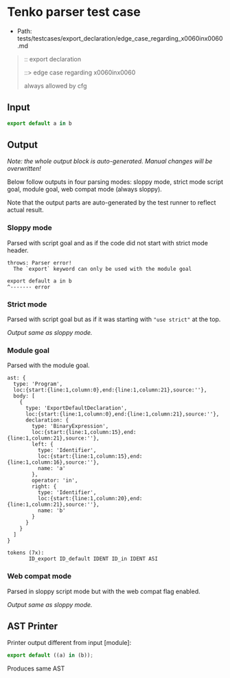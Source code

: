 # Tenko parser test case

- Path: tests/testcases/export_declaration/edge_case_regarding_x0060inx0060.md

> :: export declaration
>
> ::> edge case regarding x0060inx0060
>
> always allowed by cfg

## Input

`````js
export default a in b
`````

## Output

_Note: the whole output block is auto-generated. Manual changes will be overwritten!_

Below follow outputs in four parsing modes: sloppy mode, strict mode script goal, module goal, web compat mode (always sloppy).

Note that the output parts are auto-generated by the test runner to reflect actual result.

### Sloppy mode

Parsed with script goal and as if the code did not start with strict mode header.

`````
throws: Parser error!
  The `export` keyword can only be used with the module goal

export default a in b
^------- error
`````

### Strict mode

Parsed with script goal but as if it was starting with `"use strict"` at the top.

_Output same as sloppy mode._

### Module goal

Parsed with the module goal.

`````
ast: {
  type: 'Program',
  loc:{start:{line:1,column:0},end:{line:1,column:21},source:''},
  body: [
    {
      type: 'ExportDefaultDeclaration',
      loc:{start:{line:1,column:0},end:{line:1,column:21},source:''},
      declaration: {
        type: 'BinaryExpression',
        loc:{start:{line:1,column:15},end:{line:1,column:21},source:''},
        left: {
          type: 'Identifier',
          loc:{start:{line:1,column:15},end:{line:1,column:16},source:''},
          name: 'a'
        },
        operator: 'in',
        right: {
          type: 'Identifier',
          loc:{start:{line:1,column:20},end:{line:1,column:21},source:''},
          name: 'b'
        }
      }
    }
  ]
}

tokens (7x):
       ID_export ID_default IDENT ID_in IDENT ASI
`````


### Web compat mode

Parsed in sloppy script mode but with the web compat flag enabled.

_Output same as sloppy mode._

## AST Printer

Printer output different from input [module]:

````js
export default ((a) in (b));
````

Produces same AST
